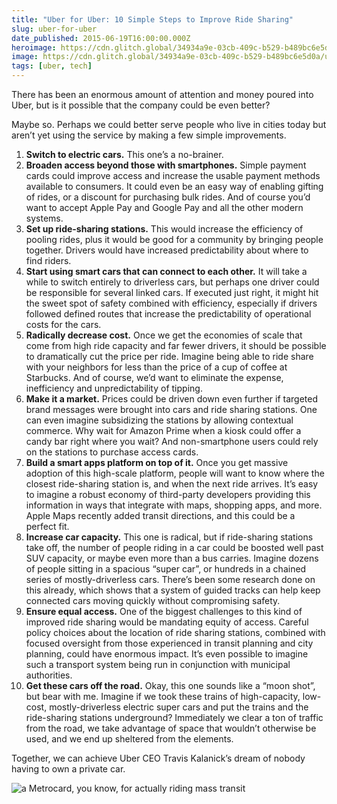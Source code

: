 ```yaml
---
title: "Uber for Uber: 10 Simple Steps to Improve Ride Sharing"
slug: uber-for-uber
date_published: 2015-06-19T16:00:00.000Z
heroimage: https://cdn.glitch.global/34934a9e-03cb-409c-b529-b489bc6e5d0a/uber-for-uber.png?v=1747370056794
image: https://cdn.glitch.global/34934a9e-03cb-409c-b529-b489bc6e5d0a/uber-for-uber.png?v=1747370056794
tags: [uber, tech]
---
```


There has been an enormous amount of attention and money poured into Uber, but is it possible that the company could be even better?

Maybe so. Perhaps we could better serve people who live in cities today but aren’t yet using the service by making a few simple improvements.

1. **Switch to electric cars.** This one’s a no-brainer.
2. **Broaden access beyond those with smartphones.** Simple payment cards could improve access and increase the usable payment methods available to consumers. It could even be an easy way of enabling gifting of rides, or a discount for purchasing bulk rides. And of course you’d want to accept Apple Pay and Google Pay and all the other modern systems.
3. **Set up ride-sharing stations.** This would increase the efficiency of pooling rides, plus it would be good for a community by bringing people together. Drivers would have increased predictability about where to find riders.
4. **Start using smart cars that can connect to each other.** It will take a while to switch entirely to driverless cars, but perhaps one driver could be responsible for several linked cars. If executed just right, it might hit the sweet spot of safety combined with efficiency, especially if drivers followed defined routes that increase the predictability of operational costs for the cars.
5. **Radically decrease cost.** Once we get the economies of scale that come from high ride capacity and far fewer drivers, it should be possible to dramatically cut the price per ride. Imagine being able to ride share with your neighbors for less than the price of a cup of coffee at Starbucks. And of course, we’d want to eliminate the expense, inefficiency and unpredictability of tipping.
6. **Make it a market.** Prices could be driven down even further if targeted brand messages were brought into cars and ride sharing stations. One can even imagine subsidizing the stations by allowing contextual commerce. Why wait for Amazon Prime when a kiosk could offer a candy bar right where you wait? And non-smartphone users could rely on the stations to purchase access cards.
7. **Build a smart apps platform on top of it.** Once you get massive adoption of this high-scale platform, people will want to know where the closest ride-sharing station is, and when the next ride arrives. It’s easy to imagine a robust economy of third-party developers providing this information in ways that integrate with maps, shopping apps, and more. Apple Maps recently added transit directions, and this could be a perfect fit.
8. **Increase car capacity.** This one is radical, but if ride-sharing stations take off, the number of people riding in a car could be boosted well past SUV capacity, or maybe even more than a bus carries. Imagine dozens of people sitting in a spacious “super car”, or hundreds in a chained series of mostly-driverless cars. There’s been some research done on this already, which shows that a system of guided tracks can help keep connected cars moving quickly without compromising safety.
9. **Ensure equal access.** One of the biggest challenges to this kind of improved ride sharing would be mandating equity of access. Careful policy choices about the location of ride sharing stations, combined with focused oversight from those experienced in transit planning and city planning, could have enormous impact. It’s even possible to imagine such a transport system being run in conjunction with municipal authorities.
10. **Get these cars off the road.** Okay, this one sounds like a “moon shot”, but bear with me. Imagine if we took these trains of high-capacity, low-cost, mostly-driverless electric super cars and put the trains and the ride-sharing stations underground? Immediately we clear a ton of traffic from the road, we take advantage of space that wouldn’t otherwise be used, and we end up sheltered from the elements.

Together, we can achieve Uber CEO Travis Kalanick’s dream of nobody having to own a private car.

<img src="https://cdn.glitch.global/34934a9e-03cb-409c-b529-b489bc6e5d0a/metrocard-big.png?v=1747370030805" alt="a Metrocard, you know, for actually riding mass transit" />